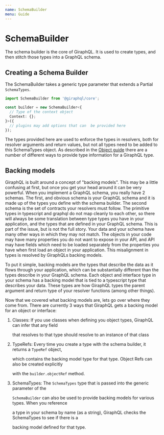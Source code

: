 ```yaml
---
name: SchemaBuilder
menu: Guide
---
```


# SchemaBuilder

The schema builder is the core of GiraphQL. It is used to create types, and then stitch those types into a GraphQL schema.

## Creating a Schema Builder

The SchemaBuilder takes a generic type parameter that extends a Partial `SchemaTypes`.

```typescript
import SchemaBuilder from '@giraphql/core';

const builder = new SchemaBuilder<{
  // Type of the context object
  Context: {};
}>({
  // plugins may add options that can  be provided here
});
```

The types provided here are used to enforce the types in resolvers, both for resolver arguments and return values, but not all types need to be added to this SchemaTypes object. As described in the [Object guide](objects.md) there are a number of different ways to provide type information for a GiraphQL type.

## Backing models

GiraphQL is built around a concept of "backing models". This may be a little confusing at first, but once you get your head around it can be very powerful. When you implement a GraphQL schema, you really have 2 schemas. The first, and obvious schema is your GraphQL schema and it is made up of the types you define with the schema builder. The second schema is the set of contracts your resolvers must follow. The primitive types in typescript and graphql do not map cleanly to each other, so there will always be some translation between type types you have in your application, and the types that are defined in your GraphQL schema. This is part of the issue, but is not the full story. Your data and your schema have many other ways in which they may not match. The objects in your code may have many properties you do not want to expose in your API, and API may have fields which need to be loaded separately from the properties you have when first load an object in your application. This misalignment in types is resolved by GiraphQLs backing models.

To put it simple, backing models are the types that describe the data as it flows through your application, which can be substantially different than the types describe in your GraphQL schema. Each object and interface type in your schema has a backing model that is tied to a typescript type that describes your data. These types are how GiraphQL types the parent argument and return type of your resolver functions \(among other things\).

Now that we covered what backing models are, lets go over where they come from. There are currently 3 ways that GiraphQL gets a backing model for an object or interface:

1. Classes: If you use classes when defining you object types, GiraphQL can infer that any field

   that resolves to that type should resolve to an instance of that class

2. TypeRefs: Every time you create a type with the schema builder, it returns a `TypeRef` object,

   which contains the backing model type for that type. Object Refs can also be created explicitly

   with the `builder.objectRef` method.

3. SchemaTypes: The `SchemaTypes` type that is passed into the generic parameter of the

   `SchemaBuilder` can also be used to provide backing models for various types. When you reference

   a type in your schema by name \(as a string\), GiraphQL checks the SchemaTypes to see if there is a

   backing model defined for that type.


